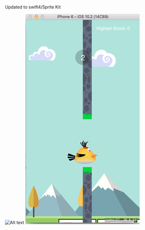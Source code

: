 Updated to swift4/Sprite Kit






![Alt text](http:///Users/Yassine/Desktop/1.jpg)
![alt text](https://raw.githubusercontent.com/YassineDaoudi/Flappy-Bird/master/4.png)
